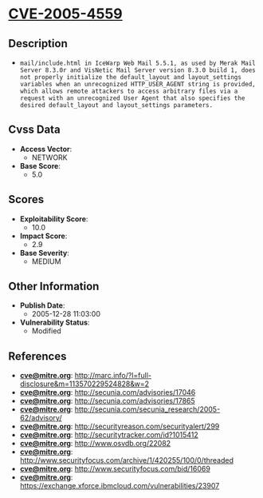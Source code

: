 
# [CVE-2005-4559](https://cve.mitre.org/cgi-bin/cvename.cgi?name=CVE-2005-4559)

## Description

- `mail/include.html in IceWarp Web Mail 5.5.1, as used by Merak Mail Server 8.3.0r and VisNetic Mail Server version 8.3.0 build 1, does not properly initialize the default_layout and layout_settings variables when an unrecognized HTTP_USER_AGENT string is provided, which allows remote attackers to access arbitrary files via a request with an unrecognized User Agent that also specifies the desired default_layout and layout_settings parameters.`

## Cvss Data

- **Access Vector**:
  - NETWORK
- **Base Score**:
  - 5.0

## Scores

- **Exploitability Score**:
  - 10.0
- **Impact Score**:
  - 2.9
- **Base Severity**:
  - MEDIUM

## Other Information

- **Publish Date**:
  - 2005-12-28 11:03:00
- **Vulnerability Status**:
  - Modified

## References

- **cve@mitre.org**: http://marc.info/?l=full-disclosure&m=113570229524828&w=2
- **cve@mitre.org**: http://secunia.com/advisories/17046
- **cve@mitre.org**: http://secunia.com/advisories/17865
- **cve@mitre.org**: http://secunia.com/secunia_research/2005-62/advisory/
- **cve@mitre.org**: http://securityreason.com/securityalert/299
- **cve@mitre.org**: http://securitytracker.com/id?1015412
- **cve@mitre.org**: http://www.osvdb.org/22082
- **cve@mitre.org**: http://www.securityfocus.com/archive/1/420255/100/0/threaded
- **cve@mitre.org**: http://www.securityfocus.com/bid/16069
- **cve@mitre.org**: https://exchange.xforce.ibmcloud.com/vulnerabilities/23907
